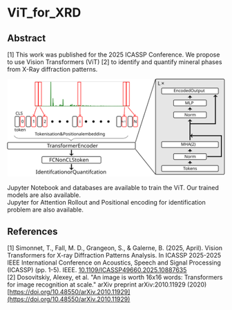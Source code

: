 # ViT_for_XRD
## Abstract  
[1] This work was published for the 2025 ICASSP Conference. 
We propose to use Vision Transformers (ViT) [2] to identify and quantify mineral phases from X-Ray diffraction patterns.

![Abstract](./Figures/Transformers_Spectral.svg)

Jupyter Notebook and databases are available to train the ViT. Our trained models are also available.  
Jupyter for Attention Rollout and Positional encoding for identification problem are also available.


## References
[1] Simonnet, T., Fall, M. D., Grangeon, S., & Galerne, B. (2025, April). Vision Transformers for X-ray Diffraction Patterns Analysis. In ICASSP 2025-2025 IEEE International Conference on Acoustics, Speech and Signal Processing (ICASSP) (pp. 1-5). IEEE. [10.1109/ICASSP49660.2025.10887635](10.1109/ICASSP49660.2025.10887635)  
[2] Dosovitskiy, Alexey, et al. "An image is worth 16x16 words: Transformers for image recognition at scale." arXiv preprint arXiv:2010.11929 (2020) [https://doi.org/10.48550/arXiv.2010.11929](https://doi.org/10.48550/arXiv.2010.11929)  

